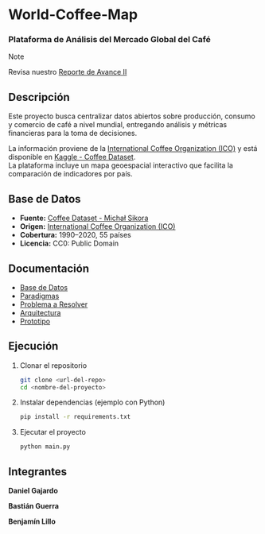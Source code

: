 # World-Coffee-Map  
### Plataforma de Análisis del Mercado Global del Café

> [!NOTE]
> Revisa nuestro [Reporte de Avance II](docs/REPORT_II.md)

## Descripción
Este proyecto busca centralizar datos abiertos sobre producción, consumo y comercio de café a nivel mundial, entregando análisis y métricas financieras para la toma de decisiones.  

La información proviene de la [International Coffee Organization (ICO)](https://ico.org/) y está disponible en [Kaggle - Coffee Dataset](https://www.kaggle.com/datasets/michals22/coffee-dataset).  
La plataforma incluye un mapa geoespacial interactivo que facilita la comparación de indicadores por país.

## Base de Datos
- **Fuente:** [Coffee Dataset - Michał Sikora](https://www.kaggle.com/datasets/michals22/coffee-dataset)  
- **Origen:** [International Coffee Organization (ICO)](https://ico.org/)  
- **Cobertura:** 1990–2020, 55 países  
- **Licencia:** CC0: Public Domain  

## Documentación 

- [Base de Datos](docs/DATA_SOURCE.md)
- [Paradigmas](docs/PARADIGM.md)
- [Problema a Resolver](docs/PROBLEM_STATEMENT.md)
- [Arquitectura](docs/Arquitectura.png)
- [Prototipo](docs/PROTOTIPO.MD)

## Ejecución
1. Clonar el repositorio  
   ```bash
   git clone <url-del-repo>
   cd <nombre-del-proyecto>

2. Instalar dependencias (ejemplo con Python)
   ```bash
   pip install -r requirements.txt

3. Ejecutar el proyecto
   ```bash
   python main.py

## Integrantes

**Daniel Gajardo**

**Bastián Guerra**

**Benjamín Lillo**
